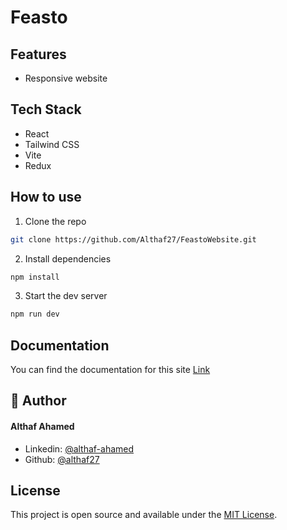 
# Feasto


## Features
- Responsive website


## Tech Stack
- React
- Tailwind CSS
- Vite
- Redux

## How to use
1. Clone the repo
``` bash
git clone https://github.com/Althaf27/FeastoWebsite.git
```

2. Install dependencies
``` bash
npm install
```

3. Start the dev server
``` bash
npm run dev        
```

## Documentation
You can find the documentation for this site
[Link](https://althaf27.github.io/FeastoDocs/global.html#BrandScroll)


## 🙇 Author
#### Althaf Ahamed
- Linkedin: [@althaf-ahamed](https://www.linkedin.com/in/althaf-ahamed/)
- Github: [@althaf27](https://github.com/Althaf27)


## License
This project is open source and available under the [MIT License](LICENSE).
